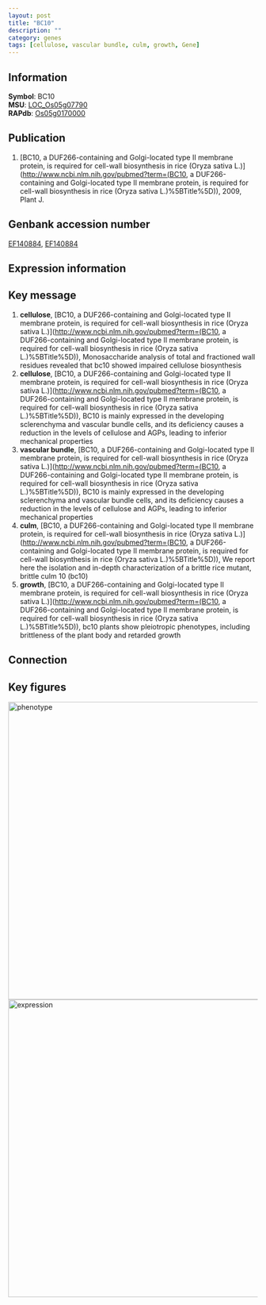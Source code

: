 ```yaml
---
layout: post
title: "BC10"
description: ""
category: genes
tags: [cellulose, vascular bundle, culm, growth, Gene]
---
```


## Information
__Symbol__: BC10  
__MSU__: [LOC_Os05g07790](http://rice.plantbiology.msu.edu/cgi-bin/ORF_infopage.cgi?orf=LOC_Os05g07790)  
__RAPdb__: [Os05g0170000](http://rapdb.dna.affrc.go.jp/viewer/gbrowse_details/irgsp1?name=Os05g0170000)  

## Publication
1. [BC10, a DUF266-containing and Golgi-located type II membrane protein, is required for cell-wall biosynthesis in rice (Oryza sativa L.)](http://www.ncbi.nlm.nih.gov/pubmed?term=(BC10, a DUF266-containing and Golgi-located type II membrane protein, is required for cell-wall biosynthesis in rice (Oryza sativa L.)%5BTitle%5D)), 2009, Plant J.

## Genbank accession number
[EF140884](http://www.ncbi.nlm.nih.gov/nuccore/EF140884), [EF140884](http://www.ncbi.nlm.nih.gov/nuccore/EF140884)

## Expression information

## Key message
1. __cellulose__, [BC10, a DUF266-containing and Golgi-located type II membrane protein, is required for cell-wall biosynthesis in rice (Oryza sativa L.)](http://www.ncbi.nlm.nih.gov/pubmed?term=(BC10, a DUF266-containing and Golgi-located type II membrane protein, is required for cell-wall biosynthesis in rice (Oryza sativa L.)%5BTitle%5D)),  Monosaccharide analysis of total and fractioned wall residues revealed that bc10 showed impaired cellulose biosynthesis
2. __cellulose__, [BC10, a DUF266-containing and Golgi-located type II membrane protein, is required for cell-wall biosynthesis in rice (Oryza sativa L.)](http://www.ncbi.nlm.nih.gov/pubmed?term=(BC10, a DUF266-containing and Golgi-located type II membrane protein, is required for cell-wall biosynthesis in rice (Oryza sativa L.)%5BTitle%5D)),  BC10 is mainly expressed in the developing sclerenchyma and vascular bundle cells, and its deficiency causes a reduction in the levels of cellulose and AGPs, leading to inferior mechanical properties
3. __vascular bundle__, [BC10, a DUF266-containing and Golgi-located type II membrane protein, is required for cell-wall biosynthesis in rice (Oryza sativa L.)](http://www.ncbi.nlm.nih.gov/pubmed?term=(BC10, a DUF266-containing and Golgi-located type II membrane protein, is required for cell-wall biosynthesis in rice (Oryza sativa L.)%5BTitle%5D)),  BC10 is mainly expressed in the developing sclerenchyma and vascular bundle cells, and its deficiency causes a reduction in the levels of cellulose and AGPs, leading to inferior mechanical properties
4. __culm__, [BC10, a DUF266-containing and Golgi-located type II membrane protein, is required for cell-wall biosynthesis in rice (Oryza sativa L.)](http://www.ncbi.nlm.nih.gov/pubmed?term=(BC10, a DUF266-containing and Golgi-located type II membrane protein, is required for cell-wall biosynthesis in rice (Oryza sativa L.)%5BTitle%5D)),  We report here the isolation and in-depth characterization of a brittle rice mutant, brittle culm 10 (bc10)
5. __growth__, [BC10, a DUF266-containing and Golgi-located type II membrane protein, is required for cell-wall biosynthesis in rice (Oryza sativa L.)](http://www.ncbi.nlm.nih.gov/pubmed?term=(BC10, a DUF266-containing and Golgi-located type II membrane protein, is required for cell-wall biosynthesis in rice (Oryza sativa L.)%5BTitle%5D)),  bc10 plants show pleiotropic phenotypes, including brittleness of the plant body and retarded growth

## Connection

## Key figures
<img src="http://ricencode.github.io/images/BC10.pheno.png" alt="phenotype"  style="width: 600px;"/>

<img src="http://ricencode.github.io/images/BC10.exp.png" alt="expression"  style="width: 600px;"/>


